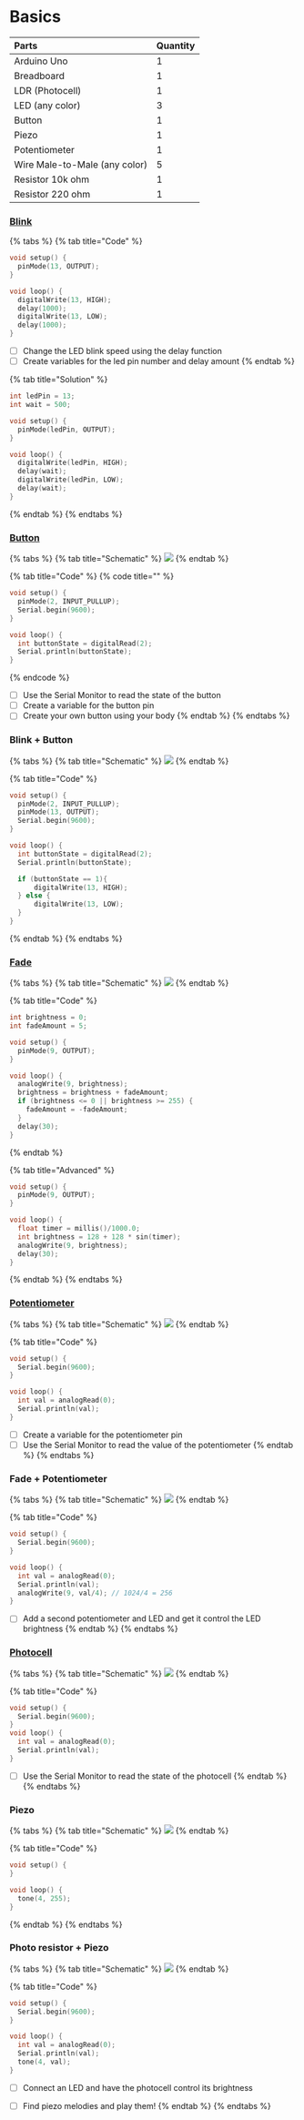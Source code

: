 # Basics

| Parts | Quantity |
| :--- | :--- |
| Arduino Uno | 1 |
| Breadboard | 1 |
| LDR \(Photocell\) | 1 |
| LED \(any color\) | 3 |
| Button | 1 |
| Piezo | 1 |
| Potentiometer | 1 |
| Wire Male-to-Male \(any color\) | 5 |
| Resistor 10k ohm   | 1 |
| Resistor 220 ohm | 1 |

### [Blink](https://www.arduino.cc/en/tutorial/blink)

{% tabs %}
{% tab title="Code" %}
```cpp
void setup() {
  pinMode(13, OUTPUT);
}

void loop() {
  digitalWrite(13, HIGH);
  delay(1000);
  digitalWrite(13, LOW);
  delay(1000);
}
```

* [ ] Change the LED blink speed using the delay function
* [ ] Create variables for the led pin number and delay amount
{% endtab %}

{% tab title="Solution" %}
```cpp
int ledPin = 13;
int wait = 500;

void setup() {
  pinMode(ledPin, OUTPUT);
}

void loop() {
  digitalWrite(ledPin, HIGH);
  delay(wait);
  digitalWrite(ledPin, LOW);
  delay(wait);
}
```
{% endtab %}
{% endtabs %}

### [Button](https://www.arduino.cc/en/tutorial/button)

{% tabs %}
{% tab title="Schematic" %}
![](../../.gitbook/assets/button%20%281%29.png)
{% endtab %}

{% tab title="Code" %}
{% code title="" %}
```cpp
void setup() {
  pinMode(2, INPUT_PULLUP);
  Serial.begin(9600);
}

void loop() {
  int buttonState = digitalRead(2);
  Serial.println(buttonState);
}
```
{% endcode %}

* [ ] Use the Serial Monitor to read the state of the button
* [ ] Create a variable for the button pin
* [ ] Create your own button using your body
{% endtab %}
{% endtabs %}

### Blink + Button

{% tabs %}
{% tab title="Schematic" %}
![](../../.gitbook/assets/blink-button%20%281%29.png)
{% endtab %}

{% tab title="Code" %}
```cpp
void setup() {
  pinMode(2, INPUT_PULLUP);
  pinMode(13, OUTPUT);
  Serial.begin(9600);
}

void loop() {
  int buttonState = digitalRead(2);
  Serial.println(buttonState);

  if (buttonState == 1){
      digitalWrite(13, HIGH);
  } else {
      digitalWrite(13, LOW);
  }
}
```
{% endtab %}
{% endtabs %}

### [Fade](https://www.arduino.cc/en/tutorial/fade)

{% tabs %}
{% tab title="Schematic" %}
![](../../.gitbook/assets/blink-button-1.png)
{% endtab %}

{% tab title="Code" %}
```cpp
int brightness = 0;
int fadeAmount = 5;

void setup() {
  pinMode(9, OUTPUT);
}

void loop() {
  analogWrite(9, brightness);
  brightness = brightness + fadeAmount;
  if (brightness <= 0 || brightness >= 255) {
    fadeAmount = -fadeAmount;
  }
  delay(30);
}
```
{% endtab %}

{% tab title="Advanced" %}
```cpp
void setup() {
  pinMode(9, OUTPUT);
}

void loop() {
  float timer = millis()/1000.0;
  int brightness = 128 + 128 * sin(timer);
  analogWrite(9, brightness);
  delay(30);
}
```
{% endtab %}
{% endtabs %}

### [Potentiometer](https://www.arduino.cc/en/tutorial/potentiometer)

{% tabs %}
{% tab title="Schematic" %}
![](../../.gitbook/assets/potentiometer.png)
{% endtab %}

{% tab title="Code" %}
```cpp
void setup() {
  Serial.begin(9600);
}

void loop() {
  int val = analogRead(0);
  Serial.println(val);
}
```

* [ ] Create a variable for the potentiometer pin
* [ ] Use the Serial Monitor to read the value of the potentiometer
{% endtab %}
{% endtabs %}

### Fade + Potentiometer

{% tabs %}
{% tab title="Schematic" %}
![](../../.gitbook/assets/fade-potentiometer.png)
{% endtab %}

{% tab title="Code" %}
```cpp
void setup() {
  Serial.begin(9600);
}

void loop() {
  int val = analogRead(0);
  Serial.println(val);
  analogWrite(9, val/4); // 1024/4 = 256
}
```

* [ ] Add a second potentiometer and LED and get it control the LED brightness
{% endtab %}
{% endtabs %}

### [Photocell](https://learn.adafruit.com/photocells/arduino-code)

{% tabs %}
{% tab title="Schematic" %}
![](../../.gitbook/assets/photo.png)
{% endtab %}

{% tab title="Code" %}
```cpp
void setup() {
  Serial.begin(9600);
}
void loop() {
  int val = analogRead(0);
  Serial.println(val);
}
```

* [ ] Use the Serial Monitor to read the state of the photocell
{% endtab %}
{% endtabs %}

### Piezo

{% tabs %}
{% tab title="Schematic" %}
![](../../.gitbook/assets/piezo.png)
{% endtab %}

{% tab title="Code" %}
```cpp
void setup() {
}

void loop() {
  tone(4, 255);
}
```
{% endtab %}
{% endtabs %}

### Photo resistor + Piezo

{% tabs %}
{% tab title="Schematic" %}
![](../../.gitbook/assets/photo-piezo.png)
{% endtab %}

{% tab title="Code" %}
```cpp
void setup() {
  Serial.begin(9600);
}

void loop() {
  int val = analogRead(0);
  Serial.println(val);
  tone(4, val);
}
```

* [ ] Connect an LED and have the photocell control its brightness
* [ ] Find piezo melodies and play them!
{% endtab %}
{% endtabs %}

